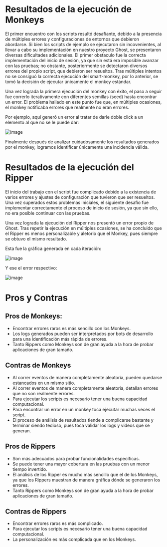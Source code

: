 # Resultados de la ejecución de Monkeys

El primer encuentro con los scripts resultó desafiante, debido a la presencia de múltiples errores y configuraciones de entornos que debieron abordarse. Si bien los scripts de ejemplo se ejecutaron sin incovenientes, al llevar a cabo su implementación en nuestro proyecto Ghost, se presentaron diversas dificultades adicionales. El primer obstaculo fue la correcta implementación del inicio de sesión, ya que sin está era imposible avanzar con las pruebas; no obstante, posteriormente se detectaron diversos errores del propio script, que debieron ser resueltos. Tras múltiples intentos no se consiguó la correcta ejecución del smart-monkey, por lo anterior, se tomó la decisión de ejecutar únicamente el monkey estándar. 

Una vez lograda la primera ejecución del monkey con éxito, el paso a seguir fue correrlo iterativamente con diferentes semillas (seed) hasta encontrar un error. El problema hallado en este punto fue que, en múltiples ocasiones, el monkey notificaba errores que realmente no eran errores.

Por ejemplo, aquí generó un error al tratar de darle doble click a un elemento al que no se le puede dar:

![image](https://user-images.githubusercontent.com/17149432/235278261-805dae03-9a1d-4482-bfcd-682094a9af3b.png)


Finalmente después de analizar cuidadosamente los resultados generados por el monkey, logramos identificar únicamente una incidencia válida.

# Resultados de la ejecución del Ripper

El inicio del trabajo con el script fue complicado debido a la existencia de varios errores y ajustes de configuración que tuvieron que ser resueltos. Una vez superados estos problemas iniciales, el siguiente desafío fue implementar correctamente el proceso de inicio de sesión, ya que sin ello, no era posible continuar con las pruebas. 

Una vez lograda la ejecución del Ripper nos presentó un error propio de Ghost. Tras repetir la ejecución en múltiples ocasiones, se ha concluido que el Ripper es menos personalizable y aletorio que el Monkey, pues siempre se obtuvo el mismo resultado.

Esta fue la gráfica generada en cada iteración:

![image](https://user-images.githubusercontent.com/17149432/235278124-728a4416-1e36-408f-93cb-d410ec118725.png)

Y ese el error respectivo:

![image](https://user-images.githubusercontent.com/17149432/235278154-274e3478-bc7b-4881-a08d-0a3c7ebbfb4e.png)



# Pros y Contras
## Pros de Monkeys:
* Encontrar errores raros es más sencillo con los Monkeys.
* Los logs generados pueden ser interpretados por bots de desarrollo para una identificación más rápida de errores.
* Tanto Rippers como Monkeys son de gran ayuda a la hora de probar aplicaciones de gran tamaño.

## Contras de Monkeys
* Al correr eventos de manera completamente aleatoria, pueden quedarse estancados en un mismo sitio.
* Al correr eventos de manera completamente aleatoria, detallan errores que no son realmente errores.
* Para ejecutar los scripts es necesario tener una buena capacidad computacional.
* Para encontrar un error en un monkey toca ejecutar muchas veces el script.
* El proceso de análisis de resultados tiende a complicarse bastante y terminar siendo tedioso, pues toca validar los logs y videos que se generan.

## Pros de Rippers
* Son más adecuados para probar funcionalidades específicas.
* Se puede tener una mayor cobertura en las pruebas con un menor tiempo invertido.
* El análisis de los Ripper es mucho más sencillo que el de los Monkeys, ya que los Rippers muestran de manera gráfica dónde se generaron los errores.
* Tanto Rippers como Monkeys son de gran ayuda a la hora de probar aplicaciones de gran tamaño.

## Contras de Rippers
* Encontrar errores raros es más complicado.
* Para ejecutar los scripts es necesario tener una buena capacidad computacional.
* La personalización es más complicada que en los Monkeys.
